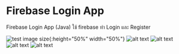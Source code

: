 # Firebase Login App
Firebase Login App (Java) 
ใช้ firebase ทำ Login และ Register

![test image size](https://raw.githubusercontent.com/Donung/Firebase_login_app/main/Fire%20App/01.jpg){:height="50%" width="50%"}
![alt text](https://raw.githubusercontent.com/Donung/Firebase_login_app/main/Fire%20App/01.jpg)
![alt text](https://raw.githubusercontent.com/Donung/Firebase_login_app/main/Fire%20App/02.jpg)
![alt text](https://raw.githubusercontent.com/Donung/Firebase_login_app/main/Fire%20App/03.jpg)
![alt text](https://raw.githubusercontent.com/Donung/Firebase_login_app/main/Fire%20App/04.jpg)
